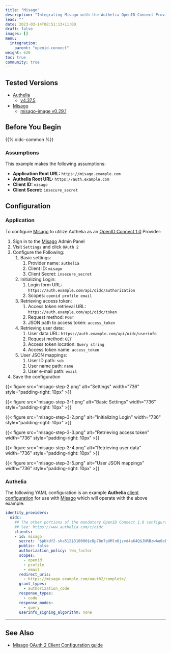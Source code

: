 ```yaml
---
title: "Misago"
description: "Integrating Misago with the Authelia OpenID Connect Provider."
lead: ""
date: 2023-03-14T08:51:13+11:00
draft: false
images: []
menu:
  integration:
    parent: "openid-connect"
weight: 620
toc: true
community: true
---
```


## Tested Versions

* [Authelia](https://www.authelia.com)
  * [v4.37.5](https://github.com/authelia/authelia/releases/tag/v4.37.5)
* [Misago](https://github.com/rafalp/Misago)
  * [misago-image v0.29.1](https://github.com/tetricky/misago-image/releases/tag/v0.29.1)

## Before You Begin

{{% oidc-common %}}

### Assumptions

This example makes the following assumptions:

* __Application Root URL:__ `https://misago.example.com`
* __Authelia Root URL:__ `https://auth.example.com`
* __Client ID:__ `misago`
* __Client Secret:__ `insecure_secret`


## Configuration

### Application

To configure [Misago] to utilize Authelia as an [OpenID Connect 1.0](https://www.authelia.com/integration/openid-connect/introduction/) Provider:

1. Sign in to the [Misago] Admin Panel
2. Visit `Settings` and click `OAuth 2`
3. Configure the Following:
    1. Basic settings:
        1. Provider name: `authelia`
        2. Client ID: `misago`
        3. Client Secret: `insecure_secret`
    2. Initializing Login:
        1. Login form URL: `https://auth.example.com/api/oidc/authorization`
        2. Scopes: `openid profile email`
    3. Retrieving access token:
        1. Access token retrieval URL: `https://auth.example.com/api/oidc/token`
        2. Request method: `POST`
        3. JSON path to access token: `access_token`
    4. Retrieving user data:
        1. User data URL: `https://auth.example.com/api/oidc/userinfo`
        2. Request method: `GET`
        3. Access token location: `Query string`
        4. Access token name: `access_token`
    5. User JSON mappings:
        1. User ID path: `sub`
        2. User name path: `name`
        3. User e-mail path: `email`
4. Save the configuration

{{< figure src="misago-step-2.png" alt="Settings" width="736" style="padding-right: 10px" >}}

{{< figure src="misago-step-3-1.png" alt="Basic Settings" width="736" style="padding-right: 10px" >}}

{{< figure src="misago-step-3-2.png" alt="Initializing Login" width="736" style="padding-right: 10px" >}}

{{< figure src="misago-step-3-3.png" alt="Retrieving access token" width="736" style="padding-right: 10px" >}}

{{< figure src="misago-step-3-4.png" alt="Retrieving user data" width="736" style="padding-right: 10px" >}}

{{< figure src="misago-step-3-5.png" alt="User JSON mappings" width="736" style="padding-right: 10px" >}}

### Authelia

The following YAML configuration is an example **Authelia** [client configuration](https://www.authelia.com/configuration/identity-providers/open-id-connect/#clients) for use with [Misago] which will operate with the above example:

```yaml
identity_providers:
  oidc:
    ## The other portions of the mandatory OpenID Connect 1.0 configuration go here.
    ## See: https://www.authelia.com/c/oidc
    clients:
    - id: misago
      secret: '$pbkdf2-sha512$310000$c8p78n7pUMln0jzvd4aK4Q$JNRBzwAo0ek5qKn50cFzzvE9RXV88h1wJn5KGiHrD0YKtZaR/nCb2CJPOsKaPK0hjf.9yHxzQGZziziccp6Yng'  # The digest of 'insecure_secret'.
      public: false
      authorization_policy: two_factor
      scopes:
        - openid
        - profile
        - email
      redirect_uris:
        - https://misago.example.com/oauth2/complete/
      grant_types:
        - authorization_code
      response_types:
        - code
      response_modes:
        - query
      userinfo_signing_algorithm: none
```

---
## See Also

-   [Misago] [OAuth 2 Client Configuration guide](https://misago-project.org/t/oauth-2-client-configuration-guide/1147/)

[Misago]: https://misago-project.org/
